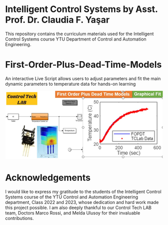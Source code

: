 # Intelligent Control Systems by Asst. Prof. Dr. Claudia F. Yaşar

This repository contains the curriculum materials used for the Intelligent Control Systems course YTU Department of Control and Automation Engineering.

# First-Order-Plus-Dead-Time-Models
An interactive Live Script allows users to adjust parameters and fit the main dynamic parameters to temperature data for hands-on learning

<img src="FOPDT.jpg" width="900">

# Acknowledgements
I would like to express my gratitude to the students of the Intelligent Control Systems course of the YTÜ Control and Automation Engineering department, Class 2022 and 2023, whose dedication and hard work made this project possible. I am also deeply thankful to our Control Tech LAB team, Doctors Marco Rossi, and Melda Ulusoy for their invaluable contributions.

